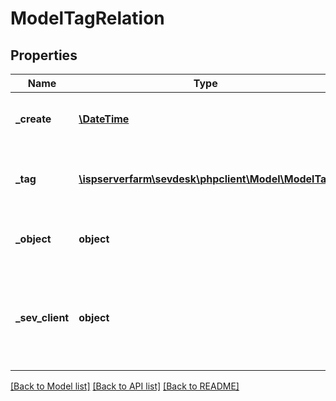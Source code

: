# ModelTagRelation

## Properties
Name | Type | Description | Notes
------------ | ------------- | ------------- | -------------
**_create** | [**\DateTime**](\DateTime.md) | date the tag relation was created | [optional] 
**_tag** | [**\ispserverfarm\sevdesk\phpclient\Model\ModelTag**](ModelTag.md) | tag which is has a relation to another object | [optional] 
**_object** | **object** | object type to which the tag is related | [optional] 
**_sev_client** | **object** | sevClient is the unique id every customer has and is used in nearly all operations | [optional] 

[[Back to Model list]](../README.md#documentation-for-models) [[Back to API list]](../README.md#documentation-for-api-endpoints) [[Back to README]](../README.md)


